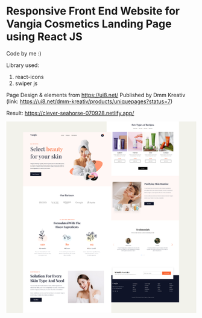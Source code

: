 # Responsive Front End Website for Vangia Cosmetics Landing Page using React JS
Code by me :)

Library  used:
1. react-icons
2. swiper js

Page Design & elements from https://ui8.net/ Published by Dmm Kreativ 
(link: https://ui8.net/dmm-kreativ/products/uniquepages?status=7)

Result: https://clever-seahorse-070928.netlify.app/

![Design preview for the Insure landing page coding challenge](./src/images/web-desktop.png)
